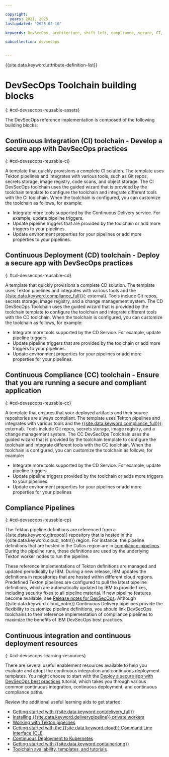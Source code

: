 ```yaml
---

copyright:
  years: 2021, 2025
lastupdated: "2025-02-10"

keywords: DevSecOps, architecture, shift left, compliance, secure, CI, CD, CC, IBM Cloud

subcollection: devsecops


---
```


{{site.data.keyword.attribute-definition-list}}

# DevSecOps Toolchain building blocks
{: #cd-devsecops-reusable-assets}

The DevSecOps reference implementation is composed of the following building blocks:

## Continuous Integration (CI) toolchain - Develop a secure app with DevSecOps practices
{: #cd-devsecops-reusable-ci}

A template that quickly provisions a complete CI solution. The template uses Tekton pipelines and integrates with various tools, such as Git repos, secrets storage, image registry, code scans, and object storage. The CI DevSecOps toolchain uses the guided wizard that is provided by the toolchain template to configure the toolchain and integrate different tools with the CI toolchain. When the toolchain is configured, you can customize the toolchain as follows, for example:

* Integrate more tools supported by the Continuous Delivery service. For example, update pipeline triggers.
* Update pipeline triggers that are provided by the toolchain or add more triggers to your pipelines.
* Update environment properties for your pipelines or add more properties to your pipelines.

## Continuous Deployment (CD) toolchain - Deploy a secure app with DevSecOps practices
{: #cd-devsecops-reusable-cd}

A template that quickly provisions a complete CD solution. The template uses Tekton pipelines and integrates with various tools and the [{{site.data.keyword.compliance_full}}](https://www.ibm.com/products/security-and-compliance-center){: external}. Tools include Git repos, secrets storage, image registry, and a change management system. The CD DevSecOps Toolchain uses the guided wizard that is provided by the toolchain template to configure the toolchain and integrate different tools with the CD toolchain. When the toolchain is configured, you can customize the toolchain as follows, for example:

* Integrate more tools supported by the CD Service. For example, update pipeline triggers.
* Update pipeline triggers that are provided by the toolchain or add more triggers to your pipelines.
* Update environment properties for your pipelines or add more properties for your pipelines.

## Continuous Compliance (CC) toolchain - Ensure that you are running a secure and compliant application
{: #cd-devsecops-reusable-cc}

A template that ensures that your deployed artifacts and their source repositories are always compliant. The template uses Tekton pipelines and integrates with various tools and the [{{site.data.keyword.compliance_full}}](https://www.ibm.com/products/security-and-compliance-center){: external}. Tools include Git repos, secrets storage, image registry, and a change management system. The CC DevSecOps Toolchain uses the guided wizard that is provided by the toolchain template to configure the toolchain and integrate different tools with the CC toolchain. When the toolchain is configured, you can customize the toolchain as follows, for example:

* Integrate more tools supported by the CD Service. For example, update pipeline triggers.
* Update pipeline triggers provided by the toolchain or adds more triggers to your pipelines
* Update environment properties for your pipelines or add more properties for your pipelines

## Compliance Pipelines
{: #cd-devsecops-reusable-cp}

The Tekton pipeline definitions are referenced from a {{site.data.keyword.gitrepos}} repository that is hosted in the {{site.data.keyword.cloud_notm}} region. For instance, the pipeline definitions that are hosted in the Dallas region are in [compliance-pipelines](https://us-south.git.cloud.ibm.com/open-toolchain/compliance-pipelines). During the pipeline runs, these definitions are used by the underlying Tekton worker nodes to run the pipeline.

These reference implementations of Tekton definitions are managed and updated periodically by IBM. During a new release, IBM updates the definitions in repositories that are hosted within different cloud regions. Predefined Tekton pipelines are configured to pull the latest pipeline definitions, which are automatically updated by IBM to provide fixes, including security fixes to all pipeline material. If new pipeline features become available, see [Release notes for DevSecOps](/docs/devsecops?topic=devsecops-release-notes). Although {{site.data.keyword.cloud_notm}} Continuous Delivery pipelines provide the flexibility to customize pipeline definitions, you should link DevSecOps toolchains to their reference implementation of compliance pipelines to maximize the benefits of IBM DevSecOps best practices.

## Continuous integration and continuous deployment resources
{: #cd-devsecops-learning-resources}

There are several useful enablement resources available to help you evaluate and adopt the continuous integration and continuous deployment templates. You might choose to start with the [Deploy a secure app with DevSecOps best practices](/docs/devsecops?topic=devsecops-tutorial-cd-devsecops) tutorial, which takes you through various common continuous integration, continuous deployment, and continuous compliance paths.

Review the additional useful learning aids to get started:

* [Getting started with {{site.data.keyword.contdelivery_full}}](/docs/ContinuousDelivery?topic=ContinuousDelivery-help-and-support)
* [Installing {{site.data.keyword.deliverypipeline}} private workers](/docs/ContinuousDelivery?topic=ContinuousDelivery-install-private-workers)
* [Working with Tekton pipelines](/docs/ContinuousDelivery?topic=ContinuousDelivery-tekton-pipelines)
* [Getting started with the {{site.data.keyword.cloud}} Command Line Interface (CLI)](/docs/cli?topic=cli-getting-started)
* [Continuous Deployment to Kubernetes](/docs/solution-tutorials?topic=solution-tutorials-continuous-deployment-to-kubernetes)
* [Getting started with {{site.data.keyword.containerlong}}](/docs/containers?topic=containers-getting-started)
* [Toolchain availability, templates, and tutorials](/docs/ContinuousDelivery?topic=ContinuousDelivery-cd_about)
